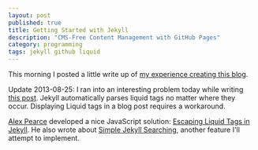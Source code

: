 ```yaml
---
layout: post
published: true
title: Getting Started with Jekyll
description: "CMS-Free Content Management with GitHub Pages"
category: programming
tags: jekyll github liquid
---
```


This morning I posted a little write up of [my experience creating this blog](http://andrewweidnerportfolio.weebly.com/1/post/2013/07/cms-free-content-management-with-github-pages.html).

Update 2013-08-25: I ran into an interesting problem today while writing [this post](http://dr3wh0.github.io/dr3wh0/2013/08/25/scm-music-player-for-github-pages/). Jekyll automatically parses liquid tags no matter where they occur. Displaying Liquid tags in a blog post requires a workaround.

[Alex Pearce](http://alexpearce.me) developed a nice JavaScript solution: [Escaping Liquid Tags in Jekyll](http://alexpearce.me/2012/04/escaping-liquid-tags-in-jekyll/). He also wrote about [Simple Jekyll Searching](http://alexpearce.me/2012/04/simple-jekyll-searching/), another feature I'll attempt to implement.
